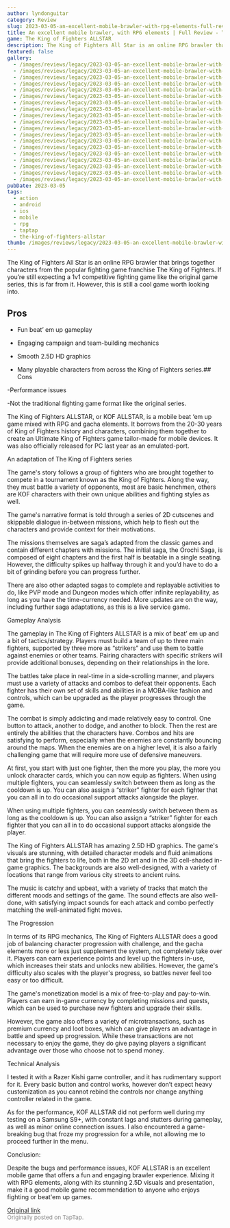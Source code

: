 ```yaml
---
author: lyndonguitar
category: Review
slug: 2023-03-05-an-excellent-mobile-brawler-with-rpg-elements-full-review-the-king-of-fighters-allstar
title: An excellent mobile brawler, with RPG elements | Full Review - The King of Fighters ALLSTAR
game: The King of Fighters ALLSTAR
description: The King of Fighters All Star is an online RPG brawler that brings together characters from the popular fighting game franchise The King of Fighters. If you’re still expecting a 1v1 competitive fighting game like the original game series, this is far from it. However, this is still a cool game worth looking into.
featured: false
gallery:
  - /images/reviews/legacy/2023-03-05-an-excellent-mobile-brawler-with-rpg-elements--full-review---the-king-of-fighters-allstar-0.avif
  - /images/reviews/legacy/2023-03-05-an-excellent-mobile-brawler-with-rpg-elements--full-review---the-king-of-fighters-allstar-1.avif
  - /images/reviews/legacy/2023-03-05-an-excellent-mobile-brawler-with-rpg-elements--full-review---the-king-of-fighters-allstar-2.avif
  - /images/reviews/legacy/2023-03-05-an-excellent-mobile-brawler-with-rpg-elements--full-review---the-king-of-fighters-allstar-3.avif
  - /images/reviews/legacy/2023-03-05-an-excellent-mobile-brawler-with-rpg-elements--full-review---the-king-of-fighters-allstar-4.avif
  - /images/reviews/legacy/2023-03-05-an-excellent-mobile-brawler-with-rpg-elements--full-review---the-king-of-fighters-allstar-5.avif
  - /images/reviews/legacy/2023-03-05-an-excellent-mobile-brawler-with-rpg-elements--full-review---the-king-of-fighters-allstar-6.avif
  - /images/reviews/legacy/2023-03-05-an-excellent-mobile-brawler-with-rpg-elements--full-review---the-king-of-fighters-allstar-7.avif
  - /images/reviews/legacy/2023-03-05-an-excellent-mobile-brawler-with-rpg-elements--full-review---the-king-of-fighters-allstar-8.avif
  - /images/reviews/legacy/2023-03-05-an-excellent-mobile-brawler-with-rpg-elements--full-review---the-king-of-fighters-allstar-9.avif
  - /images/reviews/legacy/2023-03-05-an-excellent-mobile-brawler-with-rpg-elements--full-review---the-king-of-fighters-allstar-10.avif
  - /images/reviews/legacy/2023-03-05-an-excellent-mobile-brawler-with-rpg-elements--full-review---the-king-of-fighters-allstar-11.avif
  - /images/reviews/legacy/2023-03-05-an-excellent-mobile-brawler-with-rpg-elements--full-review---the-king-of-fighters-allstar-12.avif
  - /images/reviews/legacy/2023-03-05-an-excellent-mobile-brawler-with-rpg-elements--full-review---the-king-of-fighters-allstar-13.avif
  - /images/reviews/legacy/2023-03-05-an-excellent-mobile-brawler-with-rpg-elements--full-review---the-king-of-fighters-allstar-14.avif
  - /images/reviews/legacy/2023-03-05-an-excellent-mobile-brawler-with-rpg-elements--full-review---the-king-of-fighters-allstar-15.avif
  - /images/reviews/legacy/2023-03-05-an-excellent-mobile-brawler-with-rpg-elements--full-review---the-king-of-fighters-allstar-16.avif
  - /images/reviews/legacy/2023-03-05-an-excellent-mobile-brawler-with-rpg-elements--full-review---the-king-of-fighters-allstar-17.avif
  - /images/reviews/legacy/2023-03-05-an-excellent-mobile-brawler-with-rpg-elements--full-review---the-king-of-fighters-allstar-18.avif
pubDate: 2023-03-05
tags:
  - action
  - android
  - ios
  - mobile
  - rpg
  - taptap
  - the-king-of-fighters-allstar
thumb: /images/reviews/legacy/2023-03-05-an-excellent-mobile-brawler-with-rpg-elements--full-review---the-king-of-fighters-allstar-0.avif
---
```


The King of Fighters All Star is an online RPG brawler that brings together characters from the popular fighting game franchise The King of Fighters. If you’re still expecting a 1v1 competitive fighting game like the original game series, this is far from it. However, this is still a cool game worth looking into.




## Pros



- Fun beat’ em up gameplay


- Engaging campaign and team-building mechanics


- Smooth 2.5D HD graphics


- Many playable characters from across the King of Fighters series.## Cons


-Performance issues

-Not the traditional fighting game format like the original series.

The King of Fighters ALLSTAR, or KOF ALLSTAR, is a mobile beat ‘em up game mixed with RPG and gacha elements. It borrows from the 20-30 years of King of Fighters history and characters, combining them together to create an Ultimate King of Fighters game tailor-made for mobile devices. It was also officially released for PC last year as an emulated-port.

An adaptation of The King of Fighters series

The game's story follows a group of fighters who are brought together to compete in a tournament known as the King of Fighters. Along the way, they must battle a variety of opponents, most are basic henchmen, others are KOF characters with their own unique abilities and fighting styles as well.

The game's narrative format is told through a series of 2D cutscenes and skippable dialogue in-between missions, which help to flesh out the characters and provide context for their motivations.

The missions themselves are saga’s adapted from the classic games and contain different chapters with missions. The initial saga, the Orochi Saga, is composed of eight chapters and the first half is beatable in a single seating. However, the difficulty spikes up halfway through it and you’d have to do a bit of grinding before you can progress further.

There are also other adapted sagas to complete and replayable activities to do, like PVP mode and Dungeon modes which offer infinite replayability, as long as you have the time-currency needed. More updates are on the way, including further saga adaptations, as this is a live service game.

Gameplay Analysis

The gameplay in The King of Fighters ALLSTAR is a mix of beat’ em up and a bit of tactics/strategy. Players must build a team of up to three main fighters, supported by three more as “strikers” and use them to battle against enemies or other teams.  Pairing characters with specific strikers will provide additional bonuses, depending on their relationships in the lore.

The battles take place in real-time in a side-scrolling manner, and players must use a variety of attacks and combos to defeat their opponents. Each fighter has their own set of skills and abilities in a MOBA-like fashion and controls, which can be upgraded as the player progresses through the game.

The combat is simply addicting and made relatively easy to control. One button to attack, another to dodge, and another to block. Then the rest are entirely the abilities that the characters have. Combos and hits are satisfying to perform, especially when the enemies are constantly bouncing around the maps. When the enemies are on a higher level, it is also a fairly challenging game that will require more use of defensive maneuvers.

At first, you start with just one fighter, then the more you play, the more you unlock character cards, which you can now equip as fighters. When using multiple fighters, you can seamlessly switch between them as long as the cooldown is up. You can also assign a “striker” fighter for each fighter that you can all in to do occasional support attacks alongside the player.

When using multiple fighters, you can seamlessly switch between them as long as the cooldown is up. You can also assign a “striker” fighter for each fighter that you can all in to do occasional support attacks alongside the player.

The King of Fighters ALLSTAR has amazing 2.5D HD graphics. The game's visuals are stunning, with detailed character models and fluid animations that bring the fighters to life, both in the 2D art and in the 3D cell-shaded in-game graphics. The backgrounds are also well-designed, with a variety of locations that range from various city streets to ancient ruins.

The music is catchy and upbeat, with a variety of tracks that match the different moods and settings of the game. The sound effects are also well-done, with satisfying impact sounds for each attack and combo perfectly matching the well-animated fight moves.

The Progression

In terms of its RPG mechanics, The King of Fighters ALLSTAR does a good job of balancing character progression with challenge, and the gacha elements more or less just supplement the system, not completely take over it. Players can earn experience points and level up the fighters in-use, which increases their stats and unlocks new abilities. However, the game's difficulty also scales with the player's progress, so battles never feel too easy or too difficult.

The game's monetization model is a mix of free-to-play and pay-to-win. Players can earn in-game currency by completing missions and quests, which can be used to purchase new fighters and upgrade their skills.

However, the game also offers a variety of microtransactions, such as premium currency and loot boxes, which can give players an advantage in battle and speed up progression. While these transactions are not necessary to enjoy the game, they do give paying players a significant advantage over those who choose not to spend money.

Technical Analysis

I tested it with a Razer Kishi game controller, and it has rudimentary support for it. Every basic button and control works, however don’t expect heavy customization as you cannot rebind the controls nor change anything controller related in the game.

As for the performance, KOF ALLSTAR did not perform well during my testing on a Samsung S9+, with constant lags and stutters during gameplay, as well as minor online connection issues. I also encountered a game-breaking bug that froze my progression for a while, not allowing me to proceed further in the menu.

Conclusion:

Despite the bugs and performance issues, KOF ALLSTAR is an excellent mobile game that offers a fun and engaging brawler experience. Mixing it with RPG elements, along with its stunning 2.5D visuals and presentation, make it a good mobile game recommendation to anyone who enjoys fighting or beat'em up games.

[Original link](https://www.taptap.io/post/4713094)<br><span style="font-size: 0.95em; color: #888;">Originally posted on TapTap.</span>